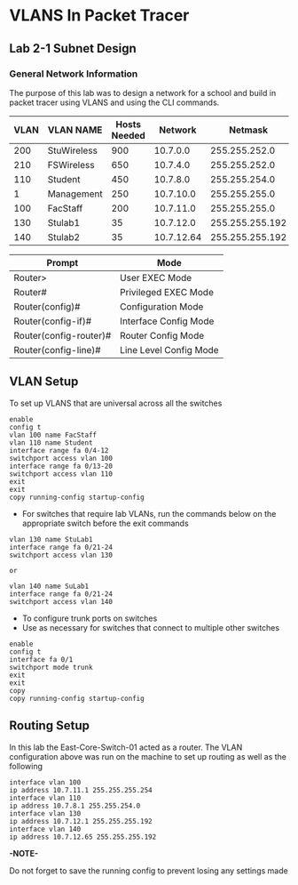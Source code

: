 # VLANS In Packet Tracer

## Lab 2-1 Subnet Design

### General Network Information

The purpose of this lab was to design a network for a school and build in packet tracer using VLANS and using the CLI commands.

| VLAN | VLAN NAME   | Hosts Needed | Network    | Netmask         | Router Address |
| ---- | ----------- | ------------ | ---------- | --------------- | -------------- |
| 200  | StuWireless | 900          | 10.7.0.0   | 255.255.252.0   | 10.7.0.1       |
| 210  | FSWireless  | 650          | 10.7.4.0   | 255.255.252.0   | 10.7.4.1       |
| 110  | Student     | 450          | 10.7.8.0   | 255.255.254.0   | 10.7.8.1       |
| 1    | Management  | 250          | 10.7.10.0  | 255.255.255.0   | 10.7.10.1      |
| 100  | FacStaff    | 200          | 10.7.11.0  | 255.255.255.0   | 10.7.11.1      |
| 130  | Stulab1     | 35           | 10.7.12.0  | 255.255.255.192 | 10.7.12.1      |
| 140  | Stulab2     | 35           | 10.7.12.64 | 255.255.255.192 | 10.7.12.65     |

| Prompt                 | Mode                   |
| ---------------------- | ---------------------- |
| Router>                | User EXEC Mode         |
| Router#                | Privileged EXEC Mode   |
| Router(config)#        | Configuration Mode     |
| Router(config-if)#     | Interface Config Mode  |
| Router(config-router)# | Router Config Mode     |
| Router(config-line)#   | Line Level Config Mode |



## VLAN Setup

To set up VLANS that are universal across all the switches

```
enable
config t
vlan 100 name FacStaff
vlan 110 name Student
interface range fa 0/4-12
switchport access vlan 100
interface range fa 0/13-20
switchport access vlan 110
exit
exit
copy running-config startup-config
```

* For switches that require lab VLANs, run the commands below on the appropriate switch before the exit commands

```
vlan 130 name StuLab1
interface range fa 0/21-24
switchport access vlan 130

or

vlan 140 name SuLab1
interface range fa 0/21-24
switchport access vlan 140
```

* To configure trunk ports on switches
* Use as necessary for switches that connect to multiple other switches

```
enable
config t
interface fa 0/1
switchport mode trunk
exit
exit
copy
copy running-config startup-config
```

## Routing Setup

In this lab the East-Core-Switch-01 acted as a router. The VLAN configuration above was run on the machine to set up routing as well as the following

```
interface vlan 100
ip address 10.7.11.1 255.255.255.254
interface vlan 110
ip address 10.7.8.1 255.255.254.0
interface vlan 130
ip address 10.7.12.1 255.255.255.192
interface vlan 140
ip address 10.7.12.65 255.255.255.192
```

**-NOTE-**

Do not forget to save the running config to prevent losing any settings made







